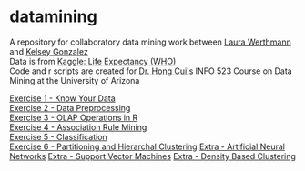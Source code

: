 # datamining
A repository for collaboratory data mining work between [Laura Werthmann](https://www.laurawerthmann.com/) and [Kelsey Gonzalez](https://kelseygonzalez.github.io/)  
Data is from [Kaggle: Life Expectancy (WHO)](https://www.kaggle.com/kumarajarshi/life-expectancy-who)  
Code and r scripts are created for [Dr. Hong Cui's](https://ischool.arizona.edu/people/hong-cui) INFO 523 Course on Data Mining at the University of Arizona


[Exercise 1 - Know Your Data](https://kelseygonzalez.github.io/datamining/R-exercise-1.html)    
[Exercise 2 - Data Preprocessing](https://kelseygonzalez.github.io/datamining/R-exercise-2.html)  
[Exercise 3 - OLAP Operations in R](https://kelseygonzalez.github.io/datamining/R-exercise-3.html)  
[Exercise 4 - Association Rule Mining](https://kelseygonzalez.github.io/datamining/R-exercise-4.html)  
[Exercise 5 - Classification](https://kelseygonzalez.github.io/datamining/R-exercise-5.html)  
[Exercise 6 - Partitioning and Hierarchal Clustering](https://kelseygonzalez.github.io/datamining/R-exercise-6.html)
[Extra - Artificial Neural Networks](https://kelseygonzalez.github.io/datamining/)
[Extra - Support Vector Machines](https://kelseygonzalez.github.io/datamining/)
[Extra - Density Based Clustering](https://kelseygonzalez.github.io/datamining/)

  


